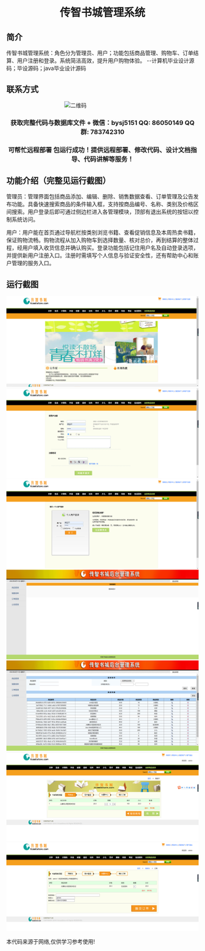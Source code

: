 <p><h1 align="center">传智书城管理系统</h1></p>

## 简介
传智书城管理系统：角色分为管理员、用户；功能包括商品管理、购物车、订单结算、用户注册和登录。系统简洁高效，提升用户购物体验。    --计算机毕业设计源码；毕设源码；java毕业设计源码


## 联系方式
<img src="https://bs-1329754181.cos.ap-shanghai.myqcloud.com/wx.jpg" alt="二维码" style="display: block; margin: 0 auto;" width="200px">
<p><h3 align="center">获取完整代码与数据库文件 + 微信：bysj5151 QQ: 86050149 QQ群: 783742310</h3></p>
<p><h3 align="center">可帮忙远程部署 包运行成功！提供远程部署、修改代码、设计文档指导、代码讲解等服务！</h3></p>

## 功能介绍（完整见运行截图）
管理员：管理界面包括商品添加、编辑、删除、销售数据查看、订单管理及公告发布功能。具备快速搜索商品的条件输入框，支持按商品编号、名称、类别及价格区间搜索。用户登录后即可通过侧边栏进入各管理模块，顶部有退出系统的按钮以控制系统访问。

用户：用户能在首页通过导航栏按类别浏览书籍、查看促销信息及本周热卖书籍，保证购物流畅。购物流程从加入购物车到选择数量、核对总价，再到结算的整体过程，经用户填入收货信息并确认购买。登录功能包括记住用户名及自动登录选项，并提供新用户注册入口。注册时需填写个人信息与验证安全性，还有帮助中心和账户管理的服务入口。


## 运行截图
![](imgs/588112-20220611171116077-647924604.png)
![](imgs/588112-20220611171120338-215195752.png)
![](imgs/588112-20220611171124073-1503644431.png)
![](imgs/588112-20220611171127887-214244216.png)
![](imgs/588112-20220611171131948-1772891775.png)
![](imgs/588112-20220611171136402-1926186336.png)
![](imgs/588112-20220611171140192-1693764156.png)

<p>本代码来源于网络,仅供学习参考使用!</p>
